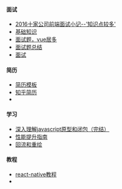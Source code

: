 #### 面试

* [2016十家公司前端面试小记--'知识点较多'](http://www.cnblogs.com/xxcanghai/p/5205998.html)
* [基础知识](https://github.com/Alvin-Liu/awesome-frontend-interviews/blob/master/web%E7%BB%BC%E5%90%88%E7%AF%87.md)
* [面试题，vue居多](https://juejin.im/post/5a9b8417518825558251ce15)
* [面试题总结](https://fe.padding.me/#/questions/)
* [面试](https://juejin.im/post/5a998991f265da237f1dbdf9)



#### 简历

* [简历模板](https://fe.padding.me/#/resume/1)
* [知乎简历](https://www.zhihu.com/question/23150301)
* ​



#### 学习

* [深入理解javascript原型和闭包（完结）](http://www.cnblogs.com/wangfupeng1988/p/3977924.html)
* [性能提升指南](https://mp.weixin.qq.com/s/dQaEHCcwUvLuvWHcQicYxA)
* [回流和重绘](https://github.com/KidneyFlower/front-end-knowledge-base/issues/1)



#### 教程

* [react-native教程](https://github.com/reactnativecn/react-native-guide)
* ​